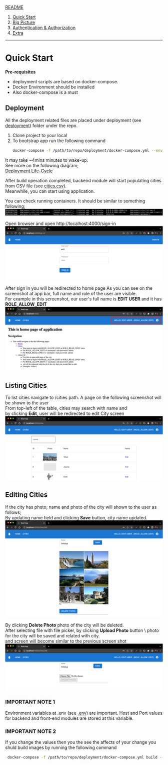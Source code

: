 [README](./README.md)
1. [Quick Start](./quick-start.md)
2. [Big Picture](./big-picture.md)
3. [Authentication & Authorization](./auth.md)
4. [Extra](./quick-start.md)

--- 

# Quick Start
**Pre-requisites**
- deployment scripts are based on docker-compose.
- Docker Environment should be installed
- Also docker-compose is a must

## Deployment
All the deployment related files are placed under deployment (see [deployment](./deployment)) folder under the repo.
1. Clone project to your local
2. To bootstrap app run the following command
     ```bash
   docker-compose -f /path/to/repo/deployment/docker-compose.yml --env-file /path/to/repo/deployment/.env up -d
     ```
It may take ~4mins minutes to wake-up. \
See more on the following diagram; \
[Deployment Life-Cycle](./documentation/deployment-life-cycle-v1.png)

After build operation completed, backend module will start populating cities from CSV file (see [cities.csv](./city-list-api/city-list-rest/src/main/resources/data/cities.csv)). \
Meanwhile, you can start using application.

You can check running containers. It should be similar to something following; \
![ss-docker-ps](./documentation/screenshots/ss-docker-ps.png)

Open browser and open http://localhost:4000/sign-in
![ss-sign-in](./documentation/screenshots/ss-sign-in.png)

After sign in you will be redirected to home page
As you can see on the screenshot at app bar, full name and role of the user are visible. \
For example in this screenshot, our user's full name is **EDIT USER** and it has **ROLE_ALLOW_EDIT**
![ss-home](./documentation/screenshots/ss-home.png)

## Listing Cities
To list cities navigate to /cities path. A page on the following screenshot will be shown to the user \
From top-left of the table, cities may search with name and \
by clicking **Edit**, user will be redirected to edit City screen
![ss-cities](./documentation/screenshots/ss-cities.png)


## Editing Cities
If the city has photo; name and photo of the city will shown to the user as follows; \
By updating name field and clicking **Save** button, city name updated. \
![ss-edit-with-photo](./documentation/screenshots/ss-edit-with-photo.png)

By clicking **Delete Photo** photo of the city will be deleted. \
After selecting file with file picker, by clicking **Upload Photo** button \ 
photo for the city will be saved and related with city. \
and screen will become similar to the previous screen shot
![ss-edit-without-photo](./documentation/screenshots/ss-edit-without-photo.png)

### IMPORTANT NOTE 1
Environment variables at .env (see [.env](./deployment/.env)) are important. Host and Port values for backend and front-end modules are stored at this variable.

### IMPORTANT NOTE 2
If you change the values then you the see the affects of your change you shuld build images by running the following command
````bash
 docker-compose -f /path/to/repo/deployment/docker-compose.yml build --no-cache
````
